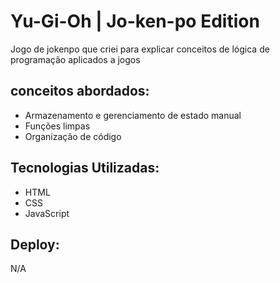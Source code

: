 # Yu-Gi-Oh | Jo-ken-po Edition

Jogo de jokenpo que criei para explicar conceitos de lógica de programação aplicados a jogos

## conceitos abordados:

- Armazenamento e gerenciamento de estado manual
- Funções limpas
- Organização de código

## Tecnologias Utilizadas:
- HTML
- CSS
- JavaScript

## Deploy:

N/A